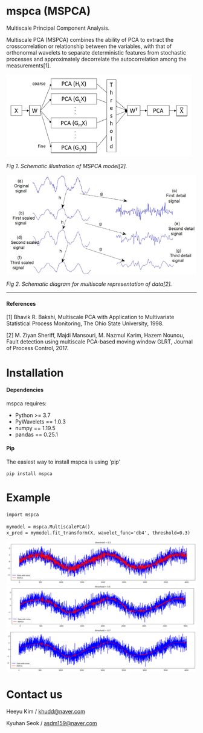 # mspca (MSPCA)
Multiscale Principal Component Analysis.

Multiscale PCA (MSPCA) combines the ability of PCA to extract the crosscorrelation or relationship
between the variables, with that of orthonormal wavelets to separate deterministic features
from stochastic processes and approximately decorrelate the autocorrelation among the measurements[1].

![MSPCA_MODEL_IMAGE](./img/mspca_model.png)

*Fig 1. Schematic illustration of MSPCA model[2].*


![MSPCA_RESULT](./img/mspca_signal.png)

*Fig 2. Schematic diagram for multiscale representation of data[2].*


*******
#### References
[1] Bhavik R. Bakshi, Multiscale PCA with Application to Multivariate Statistical Process Monitoring, The Ohio State University, 1998.

[2] M. Ziyan Sheriff, Majdi Mansouri, M. Nazmul Karim, Hazem Nounou, Fault detection using multiscale PCA-based moving window GLRT, Journal of Process Control, 2017.

# Installation
#### Dependencies
mspca requires:

+ Python >= 3.7
+ PyWavelets == 1.0.3
+ numpy == 1.19.5
+ pandas == 0.25.1


#### Pip
The easiest way to install mspca is using 'pip'

    pip install mspca

# Example

    import mspca

    mymodel = mspca.MultiscalePCA()
    x_pred = mymodel.fit_transform(X, wavelet_func='db4', threshold=0.3)

![example1](./img/example1.png)
![example2](./img/example2.png)
![example3](./img/example3.png)

# Contact us
Heeyu Kim / khudd@naver.com

Kyuhan Seok / asdm159@naver.com
